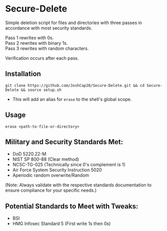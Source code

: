 # Secure-Delete

Simple deletion script for files and directories with three passes in accordance with most security standards.  

Pass 1 rewrites with 0s.  
Pass 2 rewrites with binary 1s.  
Pass 3 rewrites with random characters.   

Verification occurs after each pass.  

## Installation
`
git clone https://github.com/JoshCap20/Secure-Delete.git && cd Secure-Delete && source setup.sh
`
* This will add an alias for `erase` to the shell's global scope.


## Usage
`erase <path-to-file-or-directory>`

## Military and Security Standards Met:
- DoD 5220.22-M
- NIST SP 800-88 (Clear method)
- NCSC-TG-025 (Technically since 0's complement is 1)
- Air Force System Security Instruction 5020
- Aperiodic random overwrite/Random

(Note: Always validate with the respective standards documentation to ensure compliance for your specific needs.)

## Potential Standards to Meet with Tweaks:
- BSI
- HMG Infosec Standard 5 (First write 1s then 0s)
